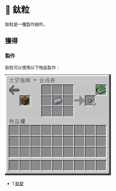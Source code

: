 # 💎 鈦粒

鈦粒是一種製作組件。

## 獲得

### 製作

鈦粒可以使用以下物品製作：

![](<../.gitbook/assets/image (226).png>)

* 1 [鈦錠](titanium-ingot.md)
